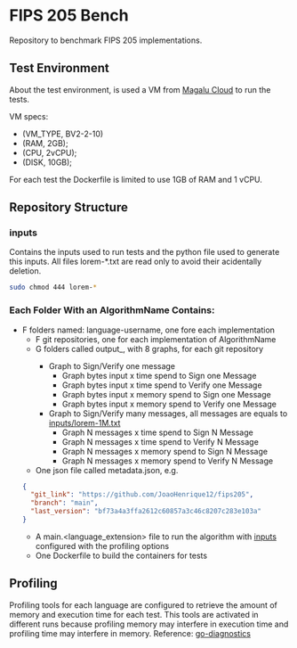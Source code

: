 # FIPS 205 Bench

Repository to benchmark FIPS 205 implementations.

## Test Environment

About the test environment, is used a VM from [Magalu Cloud](https://magalu.cloud/) to run the tests.

VM specs:
  - (VM_TYPE, BV2-2-10)
  - (RAM, 2GB);
  - (CPU, 2vCPU);
  - (DISK, 10GB);

For each test the Dockerfile is limited to use 1GB of RAM and 1 vCPU.

## Repository Structure

### inputs

Contains the inputs used to run tests and the python file used to generate this inputs.
All files lorem-*.txt are read only to avoid their acidentally deletion.

```bash
sudo chmod 444 lorem-*
```

### Each Folder With an **AlgorithmName** Contains:

- F folders named: language-username, one fore each implementation
  - F git repositories, one for each implementation of AlgorithmName
  - G folders called output_<commit-hash>, with 8 graphs, for each git repository
    - Graph to Sign/Verify one message
      - Graph bytes input x time spend to Sign one Message
      - Graph bytes input x time spend to Verify one Message
      - Graph bytes input x memory spend to Sign one Message
      - Graph bytes input x memory spend to Verify one Message
    - Graph to Sign/Verify many messages, all messages are equals to [inputs/lorem-1M.txt](inputs/lorem-1M.txt)
      - Graph N messages x time spend to Sign N Message
      - Graph N messages x time spend to Verify N Message
      - Graph N messages x memory spend to Sign N Message
      - Graph N messages x memory spend to Verify N Message
  - One json file called metadata.json, e.g.
  ```json
  {
    "git_link": "https://github.com/JoaoHenrique12/fips205",
    "branch": "main",
    "last_version": "bf73a4a3ffa2612c60857a3c46c8207c283e103a"
  }
  ```
  - A main.<language_extension> file to run the algorithm with [inputs](inputs/) configured with the profiling options
  - One Dockerfile to build the containers for tests

## Profiling

Profiling tools for each language are configured to retrieve the amount of memory and execution time
for each test. This tools are activated in different runs because profiling memory may interfere in
execution time and profiling time may interfere in memory.
Reference: [go-diagnostics](https://go.dev/doc/diagnostics)

